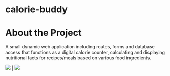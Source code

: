 # calorie-buddy

# About the Project
A small dynamic web application including routes, forms and database access that functions as a digital calorie counter, calculating and displaying nutritional facts for recipes/meals based on various food ingredients.


<!-- Solarized dark             |  Solarized Ocean
:-------------------------:|:-------------------------: -->
![](https://user-images.githubusercontent.com/58553029/197101574-34b68a67-ccb7-48fe-9b76-cef212d5f5fc.png)  |  ![](https://user-images.githubusercontent.com/58553029/197101595-cef42b16-bbb2-4781-8c4c-83705e0926a2.png)
